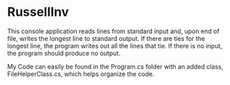 # RusselIInv
This console application reads lines from standard input and, upon end of file, writes the longest line to standard output. 
If there are ties for the longest line, the program writes out all the lines that tie. 
If there is no input, the program should produce no output.

My Code can easily be found in the Program.cs folder with an added class, FileHelperClass.cs, which helps organize the code.
